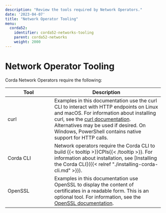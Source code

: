 ```yaml
---
description: "Review the tools required by Network Operators."
date: '2023-04-07'
title: "Network Operator Tooling"
menu:
  corda52:
    identifier: corda52-networks-tooling
    parent: corda52-networks
    weight: 2000
---
```

<style>
table th:first-of-type {
    width: 30%;
}
table th:nth-of-type(2) {
    width: 70%;
}

</style>

# Network Operator Tooling
Corda Network Operators require the following:

| Tool      | Description                                                                                                                                                                                                                                                                                    |
| --------- | ---------------------------------------------------------------------------------------------------------------------------------------------------------------------------------------------------------------------------------------------------------------------------------------------- |
| curl      | Examples in this documentation use the curl CLI to interact with HTTP endpoints on Linux and macOS. For information about installing curl, see the [curl documentation](https://curl.se/). Alternatives may be used if desired. On Windows, PowerShell contains native support for HTTP calls. |
| Corda CLI | Network operators require the Corda CLI to build {{< tooltip >}}CPIs{{< /tooltip >}}. For information about installation, see [Installing the Corda CLI]({{< relref "./installing-corda-cli.md" >}}).                                                                                          |
| OpenSSL   | Examples in this documentation use OpenSSL to display the content of certificates in a readable form. This is an optional tool. For information, see the [OpenSSL documentation](https://www.openssl.org/docs/).                                                                               |
